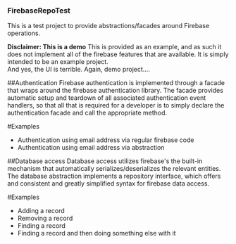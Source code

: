### FirebaseRepoTest
This is a test project to provide abstractions/facades around Firebase operations.

**Disclaimer: This is a demo**
This is provided as an example, and as such it does not implement all of the firebase features that are available.  It is simply intended to be an example project.  
And yes, the UI is terrible.  Again, demo project....

##Authentication
Firebase authentication is implemented through a facade that wraps around the firebase authentication library.  The facade provides automatic setup and teardown of all associated authentication event handlers, so that all that is required for a developer is to simply declare the authentication facade and call the appropriate method.

#Examples
- Authentication using email address via regular firebase code
- Authentication using email address via abstraction

##Database access
Database access utilizes firebase's the built-in mechanism that automatically serializes/deserializes the relevant entities.
The database abstraction implements a repository interface, which offers and consistent and greatly simplified syntax for firebase data access.

#Examples
- Adding a record
- Removing a record
- Finding a record
- Finding a record and then doing something else with it
